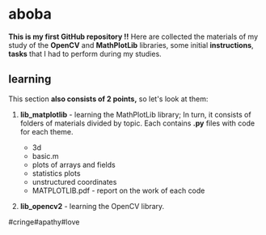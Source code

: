 # aboba
**This is my first GitHub repository !!**
Here are collected the materials of my study of the **OpenCV** and **MathPlotLib** libraries, some initial **instructions**, **tasks** that I had to perform during my studies.

## learning 
This section **also consists of 2 points,** so let's look at them:
1. **lib_matplotlib** - learning the MathPlotLib library;
In turn, it consists of folders of materials divided by topic. Each contains **.py** files with code for each theme.
    - 3d
    - basic.m
    - plots of arrays and fields
    - statistics plots
    - unstructured coordinates
    - MATPLOTLIB.pdf - report on the work of each code
   
3. **lib_opencv2** - learning the OpenCV library.

#cringe#apathy#love
